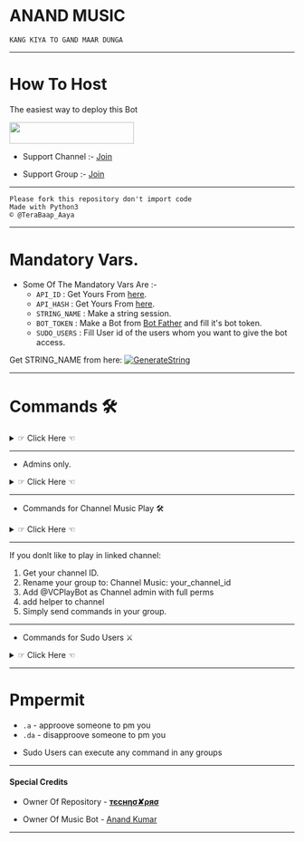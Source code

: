 # ANAND MUSIC
```
KANG KIYA TO GAND MAAR DUNGA
```
-------------

# How To Host
The easiest way to deploy this Bot
<p align="left"><a href="https://heroku.com/deploy?template=https://github.com/TITAN-OP/MUSIC-BOT"> <img src="https://www.herokucdn.com/deploy/button.svg" width="220" height="38.45"/></a></p>


- Support Channel :- [Join](http://t.me/Join7546)

- Support Group :- [Join](https://t.me/x_fighter_op)

---------------
```
Please fork this repository don't import code
Made with Python3
© @TeraBaap_Aaya

```
----------------


# Mandatory Vars.

- Some Of The Mandatory Vars Are :-
   - `API_ID` : Get Yours From [here](my.telegram.org).
   - `API_HASH` : Get Yours From [here](my.telegram.org).
   - `STRING_NAME` : Make a string session.
   - `BOT_TOKEN` : Make a Bot from [Bot Father](https://t.me/botfather) and fill it's bot token.
   - `SUDO_USERS` : Fill User id of the users whom you want to give the bot access.

Get STRING_NAME from here:  [![GenerateString](https://img.shields.io/badge/repl.it-generateString-yellowgreen)](https://replit.com/@QueenArzoo/VCPlayBot)

----------------



# Commands 🛠
<details>
<summary>☞ Click Here ☜</summary>
- `/play <song name>` - play song you requested
- `/dplay <song name>` - play song you requested via deezer
- `/splay <song name>` - play song you requested via jio saavn
- `/playlist` - Show now playing list
- `/current` - Show now playing
- `/song <song name>` - download songs you want quickly
- `/search <query>` - search videos on youtube with details
- `/deezer <song name>` - download songs you want quickly via deezer
- `/saavn <song name>` - download songs you want quickly via saavn
- `/video <song name>` - download videos you want quickly
</details>

--------------

- Admins only.
<details>
<summary>☞ Click Here ☜</summary>
- `/player` - open music player settings panel
- `/pause` - pause song play
- `/resume` - resume song play
- `/skip` - play next song
- `/end` - stop music play
- `/userbotjoin` - invite assistant to your chat
- `/userbotleave` - remove assistant from your chat
- `/admincache` - Refresh admin list
</details>

--------------

- Commands for Channel Music Play 🛠
<details>
<summary>☞ Click Here ☜</summary>
For linked group admins only:
- `/cplay <song name>` - play song you requested
- `/cplay <reply to link>` - play replied youtube link
- `/cplay <reply to audio>` - play replied file
- `/cdplay <song name>` - play song you requested via deezer
- `/csplay <song name>` - play song you requested via jio saavn
- `/cplaylist` - Show now playing list
- `/cccurrent` - Show now playing
- `/cplayer` - open music player settings panel
- `/cpause` - pause song play
- `/cresume` - resume song play
- `/cskip` - play next song
- `/cend` - stop music play
- `/userbotjoinchannel` - invite assistant to your chat
* channel is also can be used instead of c
</details>

--------------

If you donlt like to play in linked channel:
 1. Get your channel ID.
 2. Rename your group to: Channel Music: your_channel_id
 3. Add @VCPlayBot as Channel admin with full perms
 4. add helper to channel
 5. Simply send commands in your group.

--------------

- Commands for Sudo Users ⚔️
<details>
<summary>☞ Click Here ☜</summary>
- `/userbotleaveall` - remove assistant from all chats
- `/gcast <reply to message>` - globally brodcast replied message to all chats
- `/pmpermit [on/off]` - enable/disable pmpermit message
</details>

--------------

# Pmpermit
- `.a` - approove someone to pm you
- `.da` - disapproove someone to pm you
+ Sudo Users can execute any command in any groups

--------------

#### Special Credits
- Owner Of Repository - [**тєcнησ✘ρяσ**](https://GitHub.com/Titan-OP)

- Owner Of Music Bot - [Anand Kumar](Https://t.me/Anand_is_op)
--------------
